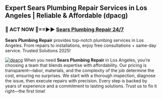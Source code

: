 ## Expert Sears Plumbing Repair Services in Los Angeles | Reliable & Affordable (dpacg)  

<h3>🚿 ACT NOW 🌟==►► <a href="https://tinyurl.com/2ne6vx2x" rel="nofollow">Sears Plumbing Repair 24/7</a></h3>

**Sears Plumbing Repair** provides top-notch plumbing services in Los Angeles. From repairs to installations, enjoy free consultations + same-day service. Trusted Solutions 2025!

[![dpacg](https://i.imgur.com/4PFF4AK.jpeg)](https://tinyurl.com/2ne6vx2x)
When you need **Sears Plumbing Repair** in Los Angeles, you’re choosing a team that blends expertise with affordability. Our pricing is transparent—labor, materials, and the complexity of the job determine the cost, ensuring no surprises. We start with a thorough inspection, diagnose the issue, then execute repairs with precision. Every step is backed by years of experience and a commitment to lasting solutions. Trust us to fix it right—the first time!